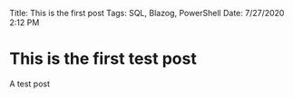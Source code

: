 Title: This is the first post
Tags: SQL, Blazog, PowerShell
Date: 7/27/2020 2:12 PM

# This is the first test post
A test post